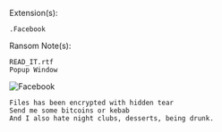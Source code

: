 Extension(s): 
```
.Facebook
```
Ransom Note(s): 
```
READ_IT.rtf
Popup Window
```
![Facebook](https://github.com/user-attachments/assets/1a274e6d-f673-4f51-b979-c35b2a8c4f07)
```
Files has been encrypted with hidden tear
Send me some bitcoins or kebab
And I also hate night clubs, desserts, being drunk.
```
